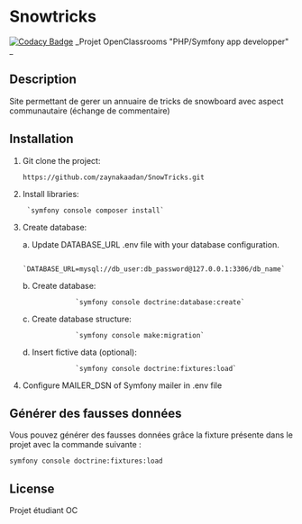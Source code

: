 # Snowtricks
[![Codacy Badge](https://app.codacy.com/project/badge/Grade/eb4971b6d9f84f128c90482a803b4fd0)](https://app.codacy.com/gh/zaynakaadan/SnowTricks/dashboard?utm_source=gh&utm_medium=referral&utm_content=&utm_campaign=Badge_grade)
_Projet OpenClassrooms "PHP/Symfony app developper" _

## Description

Site permettant de gerer un annuaire de tricks de snowboard avec aspect communautaire (échange de commentaire)

## Installation

1. Git clone the project:

    `https://github.com/zaynakaadan/SnowTricks.git`

2. Install libraries:

        `symfony console composer install`

3. Create database:

    a. Update DATABASE_URL .env file with your database configuration.

                    `DATABASE_URL=mysql://db_user:db_password@127.0.0.1:3306/db_name`
        
    b. Create database:

                    `symfony console doctrine:database:create`

    c. Create database structure:

                    `symfony console make:migration`

    d. Insert fictive data (optional):
    
                    `symfony console doctrine:fixtures:load`

4. Configure MAILER_DSN of Symfony mailer in .env file                                            

## Générer des fausses données

 Vous pouvez générer des fausses données grâce la fixture présente dans le projet avec la commande suivante :
```
symfony console doctrine:fixtures:load        
```        
    
## License

Projet étudiant OC